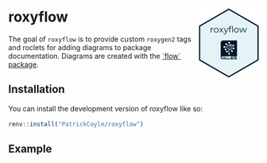 
<!-- README.md is generated from README.Rmd. Please edit that file -->

# roxyflow <img src="man/figures/logo.png" align="right" height="139"/>

<!-- badges: start -->
<!-- badges: end -->

The goal of `roxyflow` is to provide custom `roxygen2` tags and roclets
for adding diagrams to package documentation. Diagrams are created with
the [\`flow\` package](https://github.com/moodymudskipper/flow).

## Installation

You can install the development version of roxyflow like so:

``` r
renv::install("PatrickCoyle/roxyflow")
```

## Example
